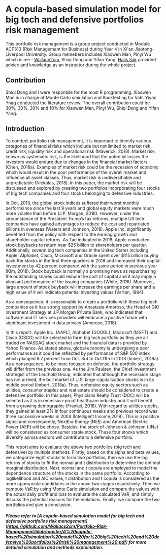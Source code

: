 # A copula-based simulation model for big tech and defensive portfolios risk management
This portfolio risk management is a group project conducted in Module ACF313 (Risk Management for Business) during Year 4 in Xi'an Jiaotong-Liverpool University. Group memebers includes Xiaowen Man, Pinyi Wu which is me - [Wallace2cm](https://github.com/Wallace2cm), Shiqi Dong and Yifan Yang. [Halis Sak](https://www.xjtlu.edu.cn/zh/departments/academic-departments/international-business-school-suzhou/staff/halis-sak) provided advice and knowledge as an instructor during the whole project.

## Contribution
Shiqi Dong and I were responbile for the most R programming. Xiaowen Man is in charge of Monte Carlo smiulation and Backtesting for VaR. Yiyan Ynag conducted the literature review. The overall contribution could be 30%, 30%, 30% and 10% for Xiaowen Man, Pinyi Wu, Shiqi Dong and Yifan Yang.

## Introduction
To conduct portfolio risk management, it is important to identify various categories of financial risks which include but not limited to market risk, credit risk, liquidity risk and operational risk (Maverick, 2018). Market risk, known as systematic risk, is the likelihood that the potential losses the investors would endure due to changes in the financial market factors (Chen, 2018a). Examples of market risk could be the recession of economy which would result in the poor performance of the overall market and influence all asset classes. Thus, market risk is undiversifiable and unpredictable (Nickolas, 2018). In this paper, the market risk will be discussed and explored by creating two portfolios incorporating four stocks of big tech companies and four stocks belonging to defensive industries. 

In Oct. 2018, the global stock indices suffered their worst monthly performance since the last 9 years and global equity markets were much more volatile than before (J.P. Morgan, 2018). However, under the circumstance of the President Trump’s tax reforms, multiple US tech companies have gained advantages to reduce the cost and repatriated billions in overseas (Waters and Johnson, 2018). Apple Inc. significantly benefited from the policy with respect to the earning growth and shareholder capital returns. As Tae indicated in 2018, Apple conducted stock buybacks to return near $25 billion to shareholders per quarter. Additionally, several big tech companies in the United States including Apple, Alphabet, Cisco, Microsoft and Oracle spent over $115 billion buying back the stocks in the first three quarters in 2018 and increased their capital investment by 42 percent compared with the same period in previous year (Kim, 2018). Stock buyback is normally a promising news as repurchasing the outstanding shares could reduce the cost of capital and it may imply a pleasant performance of the issuing companies (White, 2018). Moreover, large amount of stock buyback will increase the earnings per share and a high value of it will indicate potential investing values (Vartan, 1984).

As a consequence, it is reasonable to create a portfolio with these big tech companies as it has strong support by Anastasia Amoroso, the Head of GIO Investment Strategy at J.P.Morgan Private Bank, who indicated that software and IT services providers will embrace a positive future with significant investment in data privacy (Amoroso, 2018). 

In this report. Apple Inc. (AAPL), Alphabet (GOOGL), Microsoft (MSFT) and Cisco (CSCO) will be selected to form big tech portfolio as they are all traded on NASDAQ stock market and the financial data is provided by Yahoo Finance. As stated above, global economy is undergoing a poor performance as it could be reflected by performance of S&P 500 index which plunged 6.7 percent from Oct. 3rd to Oct.11th in 2018 (Imbert, 2018a). As a consequence, to be more focused on defense, the portfolio strategy will differ from the previous one. As the Jim Paulsen, the Chief investment strategist of the Leuthold Group, indicated that although the recession stage has not arrived, the bull market of U.S. large-capitalization stocks is in its middle period (Imbert, 2018a). Thus, defensive equity sectors such as utilities, consumer staples and real estate should be considered to create a defensive portfolio. In this paper, Physicians Realty Trust (DOC) will be selected as it is in recession-proof healthcare industry and it will benefit from a growing demographic (Frankel, 2018). With regard to utilities stocks, they gained at least 2% in four continuous weeks and previous record was three successive weeks in 2004 (Intelligent
Income,2018). This is a positive signal and consequently, NextEra Energy (NEE) and American Electric Power (AEP) will be chose. Besides, the stock of Johnson & Johnson (JNJ) will be considered as consumer staple stock. These four stocks which diversify across sectors will contribute to a defensive portfolio.

This report aims to evaluate the above two portfolios (big tech and defensive) by multiple methods. Firstly, based on the alpha and beta values, we categorize eight stocks to form two portfolios, then we use the log returns of stocks to fit the normal and t distribution to determine the optimal marginal distribution. Next, normal and t copula are employed to model the dependence structure of the stocks in the same portfolio. According to loglikelihood and AIC values, t distribution and t copula is considered as the more appropriate candidates in the above two stages respectively. Then we compute VaR by using Monte Carlo simulation and compare the values with the actual daily profit and loss to evaluate the calculated VaR, and simply discuss the potential reasons for the violations. Finally, we compare the two portfolios and give a conclusion.

##### Please refer to [A copula-based simulation model for big tech and defensive portfolios risk management] (https://github.com/Wallace2cm/Portfolio-Risk-Management/blob/master/A%20copula-based%20simulation%20model%20for%20big%20tech%20and%20defensive%20portfolios%20risk%20management%20.pdf) for more detailed simulation and methods explaination.
